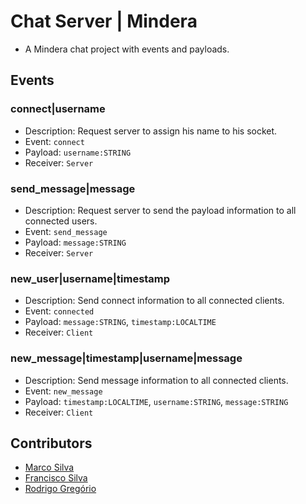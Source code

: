 
# Chat Server | Mindera

- A Mindera chat project with events and payloads.

## Events

### connect|username

- Description: Request server to assign his name to his socket.
- Event: `connect`
- Payload: `username:STRING`
- Receiver: `Server`

### send_message|message

- Description: Request server to send the payload information to all connected users.
- Event: `send_message`
- Payload: `message:STRING`
- Receiver: `Server`

### new_user|username|timestamp

- Description: Send connect information to all connected clients.
- Event: `connected`
- Payload: `message:STRING`, `timestamp:LOCALTIME`
- Receiver: `Client`

### new_message|timestamp|username|message

- Description: Send message information to all connected clients.
- Event: `new_message`
- Payload: `timestamp:LOCALTIME`, `username:STRING`, `message:STRING` 
- Receiver: `Client`


## Contributors

- [Marco Silva](https://www.github.com/ocramgit)
- [Francisco Silva](https://www.github.com/FranciscoSilvaMgLPT/)
- [Rodrigo Gregório](https://www.github.com/rodgreg02)
